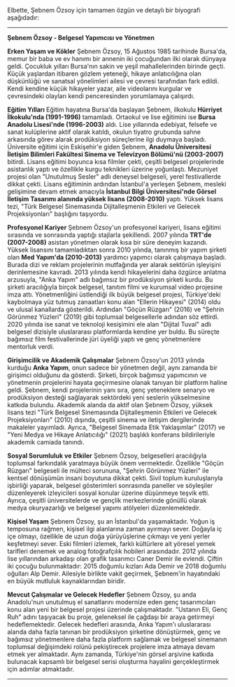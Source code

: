 Elbette, Şebnem Özsoy için tamamen özgün ve detaylı bir biyografi aşağıdadır:

---

**Şebnem Özsoy - Belgesel Yapımcısı ve Yönetmen**

**Erken Yaşam ve Kökler**
Şebnem Özsoy, 15 Ağustos 1985 tarihinde Bursa'da, memur bir baba ve ev hanımı bir annenin iki çocuğundan ilki olarak dünyaya geldi. Çocukluk yılları Bursa'nın sakin ve yeşil mahallelerinden birinde geçti. Küçük yaşlardan itibaren gözlem yeteneği, hikaye anlatıcılığına olan düşkünlüğü ve sanatsal yönelimleri ailesi ve çevresi tarafından fark edildi. Kendi kendine küçük hikayeler yazar, aile videolarını kurgular ve çevresindeki olayları kendi penceresinden yorumlamaya çalışırdı.

**Eğitim Yılları**
Eğitim hayatına Bursa'da başlayan Şebnem, ilkokulu **Hürriyet İlkokulu'nda (1991-1996)** tamamladı. Ortaokul ve lise eğitimini ise **Bursa Anadolu Lisesi'nde (1996-2003)** aldı. Lise yıllarında edebiyat, felsefe ve sanat kulüplerine aktif olarak katıldı, okulun tiyatro grubunda sahne arkasında görev alarak prodüksiyon süreçlerine ilgi duymaya başladı.
Üniversite eğitimi için Eskişehir'e giden Şebnem, **Anadolu Üniversitesi İletişim Bilimleri Fakültesi Sinema ve Televizyon Bölümü'nü (2003-2007)** bitirdi. Lisans eğitimi boyunca kısa filmler çekti, çeşitli belgesel projelerinde asistanlık yaptı ve özellikle kurgu teknikleri üzerine yoğunlaştı. Mezuniyet projesi olan "Unutulmuş Sesler" adlı deneysel belgeseli, yerel festivallerde dikkat çekti.
Lisans eğitiminin ardından İstanbul'a yerleşen Şebnem, mesleki gelişimine devam etmek amacıyla **İstanbul Bilgi Üniversitesi'nde Görsel İletişim Tasarımı alanında yüksek lisans (2008-2010)** yaptı. Yüksek lisans tezi, "Türk Belgesel Sinemasında Dijitalleşmenin Etkileri ve Gelecek Projeksiyonları" başlığını taşıyordu.

**Profesyonel Kariyer**
Şebnem Özsoy'un profesyonel kariyeri, lisans eğitimi sırasında ve sonrasında yaptığı stajlarla şekillendi. 2007 yılında **TRT'de (2007-2008)** asistan yönetmen olarak kısa bir süre deneyim kazandı. Yüksek lisansını tamamladıktan sonra 2010 yılında, tanınmış bir yapım şirketi olan **Med Yapım'da (2010-2013)** yardımcı yapımcı olarak çalışmaya başladı. Burada dizi ve reklam projelerinin mutfağında yer alarak sektörün işleyişini derinlemesine kavradı.
2013 yılında kendi hikayelerini daha özgürce anlatma arzusuyla, "Anka Yapım" adlı bağımsız bir prodüksiyon şirketi kurdu. Bu şirketi aracılığıyla birçok belgesel, tanıtım filmi ve kurumsal video projesine imza attı. Yönetmenliğini üstlendiği ilk büyük belgesel projesi, Türkiye'deki kaybolmaya yüz tutmuş zanaatları konu alan "Ellerin Hikayesi" (2014) oldu ve ulusal kanallarda gösterildi. Ardından "Göçün Rüzgarı" (2016) ve "Şehrin Görünmez Yüzleri" (2019) gibi toplumsal belgesellerle adından söz ettirdi.
2020 yılında ise sanat ve teknoloji kesişimini ele alan "Dijital Tuval" adlı belgesel dizisiyle uluslararası platformlarda kendine yer buldu. Bu süreçte bağımsız film festivallerinde jüri üyeliği yaptı ve genç yönetmenlere mentorluk verdi.

**Girişimcilik ve Akademik Çalışmalar**
Şebnem Özsoy'un 2013 yılında kurduğu **Anka Yapım**, onun sadece bir yönetmen değil, aynı zamanda bir girişimci olduğunu da gösterdi. Şirketi, birçok bağımsız yapımcının ve yönetmenin projelerini hayata geçirmesine olanak tanıyan bir platform haline geldi. Şebnem, kendi projelerinin yanı sıra, genç yeteneklere senaryo ve prodüksiyon desteği sağlayarak sektördeki yeni seslerin yükselmesine katkıda bulundu.
Akademik alanda da aktif olan Şebnem Özsoy, yüksek lisans tezi "Türk Belgesel Sinemasında Dijitalleşmenin Etkileri ve Gelecek Projeksiyonları" (2010) dışında, çeşitli sinema ve iletişim dergilerinde makaleler yayımladı. Ayrıca, "Belgesel Sinemada Etik Yaklaşımlar" (2017) ve "Yeni Medya ve Hikaye Anlatıcılığı" (2021) başlıklı konferans bildirileriyle akademik camiada tanındı.

**Sosyal Sorumluluk ve Etkiler**
Şebnem Özsoy, belgeselleri aracılığıyla toplumsal farkındalık yaratmaya büyük önem vermektedir. Özellikle "Göçün Rüzgarı" belgeseli ile mülteci sorununa, "Şehrin Görünmez Yüzleri" ile kentsel dönüşümün insani boyutuna dikkat çekti. Sivil toplum kuruluşlarıyla işbirliği yaparak, belgesel gösterimleri sonrasında paneller ve söyleşiler düzenleyerek izleyicileri sosyal konular üzerine düşünmeye teşvik etti. Ayrıca, çeşitli üniversitelerde ve gençlik merkezlerinde gönüllü olarak medya okuryazarlığı ve belgesel yapımı atölyeleri düzenlemektedir.

**Kişisel Yaşam**
Şebnem Özsoy, şu an İstanbul'da yaşamaktadır. Yoğun iş temposuna rağmen, kişisel ilgi alanlarına zaman ayırmayı sever. Doğayla iç içe olmayı, özellikle de uzun doğa yürüyüşlerine çıkmayı ve yeni yerler keşfetmeyi sever. Eski filmleri izlemek, farklı kültürlere ait yöresel yemek tarifleri denemek ve analog fotoğrafçılık hobileri arasındadır.
2012 yılında lise yıllarından arkadaşı olan grafik tasarımcı Caner Demir ile evlendi. Çiftin iki çocuğu bulunmaktadır: 2015 doğumlu kızları Ada Demir ve 2018 doğumlu oğulları Alp Demir. Ailesiyle birlikte vakit geçirmek, Şebnem'in hayatındaki en büyük mutluluk kaynaklarından biridir.

**Mevcut Çalışmalar ve Gelecek Hedefler**
Şebnem Özsoy, şu anda Anadolu'nun unutulmuş el sanatlarını modernize eden genç tasarımcıları konu alan yeni bir belgesel projesi üzerinde çalışmaktadır. "Ustanın Eli, Genç Ruh" adını taşıyacak bu proje, geleneksel ile çağdaşı bir araya getirmeyi hedeflemektedir. Gelecek hedefleri arasında, Anka Yapım'ı uluslararası alanda daha fazla tanınan bir prodüksiyon şirketine dönüştürmek, genç ve bağımsız yönetmenlere daha fazla platform sağlamak ve belgesel sinemanın toplumsal değişimdeki rolünü pekiştirecek projelere imza atmaya devam etmek yer almaktadır. Aynı zamanda, Türkiye'nin görsel arşivine katkıda bulunacak kapsamlı bir belgesel serisi oluşturma hayalini gerçekleştirmek için adımlar atmaktadır.

---